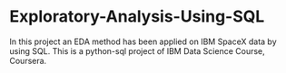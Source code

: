 # Exploratory-Analysis-Using-SQL
In this project an EDA method has been applied on IBM SpaceX data by using SQL.
This is a python-sql project of IBM Data Science Course, Coursera. 
